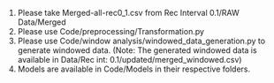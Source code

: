 1. Please take Merged-all-rec0_1.csv    from Rec Interval 0.1/RAW Data/Merged
2. Please use Code/preprocessing/Transformation.py
3. Please use Code/window analysis/windowed_data_generation.py to generate windowed data. 
   (Note: The generated windowed data is available in Data/Rec int: 0.1/updated/merged_windowed.csv)
4.  Models are available in Code/Models in their respective folders.